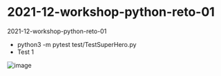 # 2021-12-workshop-python-reto-01
2021-12-workshop-python-reto-01
- python3 -m pytest test/TestSuperHero.py
- Test 1

![image](https://user-images.githubusercontent.com/16636086/144272202-b607b039-55ab-433e-902f-29ce08469110.png)
